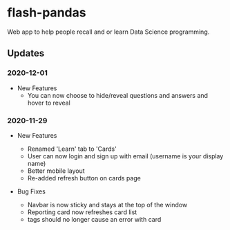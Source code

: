 # flash-pandas

Web app to help people recall and or learn Data Science programming.

## Updates


### 2020-12-01

- New Features
  - You can now choose to hide/reveal questions and answers and hover to reveal

### 2020-11-29

- New Features
  - Renamed 'Learn' tab to 'Cards'
  - User can now login and sign up with email (username is your display name)
  - Better mobile layout
  - Re-added refresh button on cards page

- Bug Fixes
  - Navbar is now sticky and stays at the top of the window
  - Reporting card now refreshes card list
  - tags should no longer cause an error with card
